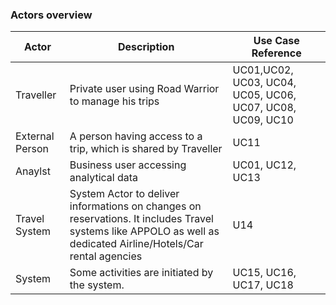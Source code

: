 ### Actors overview

| Actor | Description | Use Case Reference |
| ------ | ----------- | ------------------ |
| Traveller   | Private user using Road Warrior to manage his trips | UC01,UC02, UC03, UC04, UC05, UC06, UC07, UC08, UC09, UC10 |
| External Person | A person having access to a trip, which is shared by Traveller | UC11 |
| Anaylst | Business user accessing analytical data | UC01, UC12, UC13 |
| Travel System | System Actor to deliver informations on changes on reservations. It includes Travel systems like APPOLO as well as dedicated Airline/Hotels/Car rental agencies  | U14 |
| System | Some activities are initiated by the system. | UC15, UC16, UC17, UC18 |
